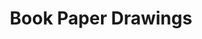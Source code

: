 ---
title: 'Book Paper Drawings'
category: 'drawings'
materials: 'Print on old book paper'
measurements: '120cm x 250cm'
year: '2XXX'
mainImage: 'book-tn.jfif'
blurDataURL: ''
images: 'book-1.jpg/book-2.jpg/book-3.jpg/book-4.jpg/book-5.jpg/book-6.jpg/book-7.jpg/book-8.jpg'
imageNames: ''
---